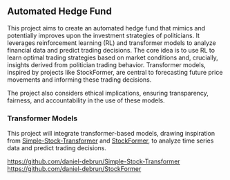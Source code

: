 ## Automated Hedge Fund

This project aims to create an automated hedge fund that mimics and potentially improves upon the investment strategies of politicians. It leverages reinforcement learning (RL) and transformer models to analyze financial data and predict trading decisions. The core idea is to use RL to learn optimal trading strategies based on market conditions and, crucially, insights derived from politician trading behavior. Transformer models, inspired by projects like StockFormer, are central to forecasting future price movements and informing these trading decisions.

The project also considers ethical implications, ensuring transparency, fairness, and accountability in the use of these models.

### Transformer Models

This project will integrate transformer-based models, drawing inspiration from [Simple-Stock-Transformer](https://github.com/daniel-debrun/Simple-Stock-Transformer) and [StockFormer](https://github.com/daniel-debrun/StockFormer), to analyze time series data and predict trading decisions.

https://github.com/daniel-debrun/Simple-Stock-Transformer
https://github.com/daniel-debrun/StockFormer